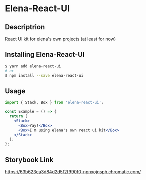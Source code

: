 # Elena-React-UI

## Descriptrion

React UI kit for elena's own projects (at least for now)

## Installing Elena-React-UI

```sh
$ yarn add elena-react-ui
# or
$ npm install --save elena-react-ui
```

## Usage

```jsx
import { Stack, Box } from 'elena-react-ui';

const Example = () => {
  return (
    <Stack>
      <Box>Yay!</Box>
      <Box>I'm using elena's own react ui kit</Box>
    </Stack>
  );
};
```

## Storybook Link

https://63b623ea3d84d2d5f2f990f0-npnxojqsph.chromatic.com/
